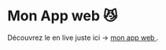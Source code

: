 # Mon App web 😼

Découvrez le en live juste ici -> [mon app web ](https://react-chat-app-pink-ten.vercel.app/register).


